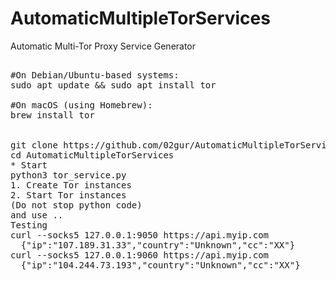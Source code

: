 
# AutomaticMultipleTorServices
Automatic Multi-Tor Proxy Service Generator
<pre>
  
#On Debian/Ubuntu-based systems:
sudo apt update && sudo apt install tor

#On macOS (using Homebrew):
brew install tor


git clone https://github.com/02gur/AutomaticMultipleTorServices.git
cd AutomaticMultipleTorServices
* Start
python3 tor_service.py
1. Create Tor instances 
2. Start Tor instances
(Do not stop python code)
and use ..
Testing
curl --socks5 127.0.0.1:9050 https://api.myip.com
  {"ip":"107.189.31.33","country":"Unknown","cc":"XX"}
curl --socks5 127.0.0.1:9060 https://api.myip.com
  {"ip":"104.244.73.193","country":"Unknown","cc":"XX"}
</pre>
